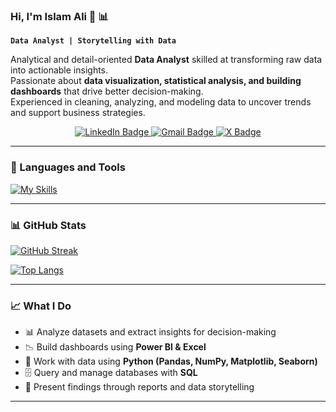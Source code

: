 ### Hi, I'm Islam Ali 👋 📊  
**`Data Analyst | Storytelling with Data`**

Analytical and detail-oriented **Data Analyst** skilled at transforming raw data into actionable insights.  
Passionate about **data visualization, statistical analysis, and building dashboards** that drive better decision-making.  
Experienced in cleaning, analyzing, and modeling data to uncover trends and support business strategies.  

<div id="badges" align="center">
  <a href="https://www.linkedin.com/in/islam-ali-khattab/">
    <img src="https://img.shields.io/badge/LinkedIn-blue?style=for-the-badge&logo=linkedin&logoColor=white" alt="LinkedIn Badge"/>
  </a>
  <a href="mailto:islam.ali.khattab@gmail.com">
    <img src="https://img.shields.io/badge/gmail-red?style=for-the-badge&logo=gmail&logoColor=white" alt="Gmail Badge"/>
  </a>
  <a href="https://twitter.com/islamalikhattab">
    <img src="https://img.shields.io/badge/X-black?style=for-the-badge&logo=x&logoColor=white" alt="X Badge"/>
  </a>
</div>

---

### 🧰 Languages and Tools  

[![My Skills](https://skillicons.dev/icons?i=python,excel,mysql,powerbi)](https://skillicons.dev)

---

### 📊 GitHub Stats  

[![GitHub Streak](http://github-readme-streak-stats.herokuapp.com?user=IslamAlii&theme=dark&background=000000)](https://git.io/streak-stats)  

[![Top Langs](https://github-readme-stats.vercel.app/api/top-langs/?username=IslamAlii&layout=compact&theme=vision-friendly-dark)](https://github.com/anuraghazra/github-readme-stats)  

---

### 📈 What I Do  
- 📊 Analyze datasets and extract insights for decision-making  
- 📉 Build dashboards using **Power BI & Excel**  
- 🐍 Work with data using **Python (Pandas, NumPy, Matplotlib, Seaborn)**  
- 🗄️ Query and manage databases with **SQL**  
- 📑 Present findings through reports and data storytelling  

---

